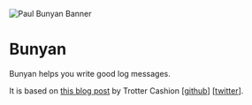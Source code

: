 ![Paul Bunyan Banner](banner.png)

Bunyan
======

Bunyan helps you write good log messages.

It is based on [this blog post](http://www.trottercashion.com/2012/08/12/how-to-write-good-log-messages.html)
by Trotter Cashion
[[github](https://github.com/trotter)]
[[twitter](twitter.com/trotter)].

